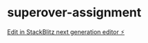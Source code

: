 # superover-assignment

[Edit in StackBlitz next generation editor ⚡️](https://stackblitz.com/~/github.com/Sweathadharan/superover-assignment)